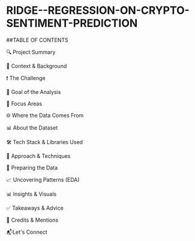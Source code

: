 # RIDGE--REGRESSION-ON-CRYPTO-SENTIMENT-PREDICTION

##TABLE OF CONTENTS

🔍 Project Summary


📝 Context & Background


❗ The Challenge

🎯 Goal of the Analysis


📌 Focus Areas

🌐 Where the Data Comes From

📊 About the Dataset

🛠️ Tech Stack & Libraries Used

🔧 Approach & Techniques

🧹 Preparing the Data

📈 Uncovering Patterns (EDA)

📊 Insights & Visuals

✅ Takeaways & Advice

🙏 Credits & Mentions

📬Let's Connect





